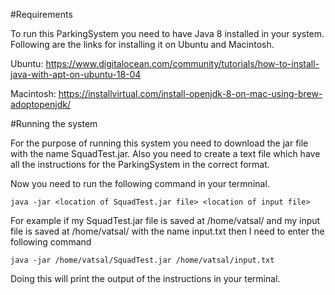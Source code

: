 #Requirements

To run this ParkingSystem you need to have Java 8 installed in your system. Following are the links for installing it on Ubuntu and Macintosh.

Ubuntu: https://www.digitalocean.com/community/tutorials/how-to-install-java-with-apt-on-ubuntu-18-04

Macintosh: https://installvirtual.com/install-openjdk-8-on-mac-using-brew-adoptopenjdk/

#Running the system

For the purpose of running this system you need to download the jar file with the name SquadTest.jar. Also you need to create a text file which have all the instructions for the ParkingSystem in the correct format.

Now you need to run the following command in your termninal.

    java -jar <location of SquadTest.jar file> <location of input file> 
    
For example if my SquadTest.jar file is saved at /home/vatsal/ and my input file is saved at /home/vatsal/ with the name input.txt then I need to enter the following command

    java -jar /home/vatsal/SquadTest.jar /home/vatsal/input.txt
    
Doing this will print the output of the instructions in your terminal.
